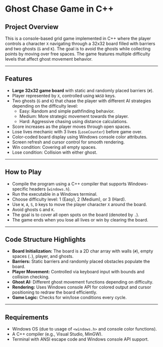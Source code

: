 # Ghost Chase Game in C++

## Project Overview
This is a console-based grid game implemented in C++ where the player controls a character `X` navigating through a 32x32 board filled with barriers and two ghosts (`G` and `K`). The goal is to avoid the ghosts while collecting points by moving over free spaces. The game features multiple difficulty levels that affect ghost movement behavior.

---

## Features
- **Large 32x32 game board** with static and randomly placed barriers (`#`).
- Player represented by `X`, controlled using `WASD` keys.
- Two ghosts (`G` and `K`) that chase the player with different AI strategies depending on the difficulty level:
  - Easy: Random and simple pathfinding behavior.
  - Medium: More strategic movement towards the player.
  - Hard: Aggressive chasing using distance calculations.
- Score increases as the player moves through open spaces.
- Lose lives mechanic with 3 lives (`LoseCounter`) before game over.
- Color-coded board display using Windows console color attributes.
- Screen refresh and cursor control for smooth rendering.
- Win condition: Covering all empty spaces.
- Lose condition: Collision with either ghost.

---

## How to Play
- Compile the program using a C++ compiler that supports Windows-specific headers (`windows.h`).
- Run the executable in a Windows terminal.
- Choose difficulty level: 1 (Easy), 2 (Medium), or 3 (Hard).
- Use `W`, `A`, `S`, `D` keys to move the player character `X` around the board.
- Avoid ghosts `G` and `K`.
- The goal is to cover all open spots on the board (denoted by `.`).
- The game ends when you lose all lives or win by clearing the board.

---

## Code Structure Highlights
- **Board Initialization:** The board is a 2D char array with walls (`#`), empty spaces (`.`), player, and ghosts.
- **Barriers:** Static barriers and randomly placed obstacles populate the board.
- **Player Movement:** Controlled via keyboard input with bounds and collision checking.
- **Ghost AI:** Different ghost movement functions depending on difficulty.
- **Rendering:** Uses Windows console API for colored output and cursor positioning to redraw the board efficiently.
- **Game Logic:** Checks for win/lose conditions every cycle.

---

## Requirements
- Windows OS (due to usage of `<windows.h>` and console color functions).
- A C++ compiler (e.g., Visual Studio, MinGW).
- Terminal with ANSI escape code and Windows console API support.

